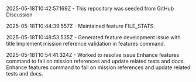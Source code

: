 2025-05-18T10:42:57.169Z - This repository was seeded from GitHub Discussion 

2025-05-18T10:44:39.557Z - Maintained feature FILE_STATS.

2025-05-18T10:48:53.535Z - Generated feature development issue with title Implement mission reference validation in features command.

2025-05-18T10:54:41.324Z - Worked to resolve issue Enhance features command to fail on mission references and update related tests and docs. Enhance features command to fail on mission references and update related tests and docs.

